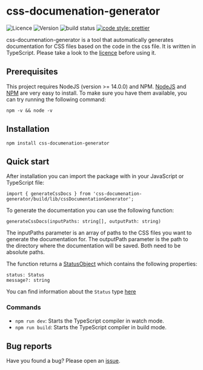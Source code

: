 # css-documenation-generator

![Licence](https://img.shields.io/github/license/thekeineahnung/css-documenation-generator?style=flat-square&label=Licence) ![Version](https://img.shields.io/github/package-json/v/thekeineahnung/css-documenation-generator/main?style=flat-square&label=Version) ![build status](https://img.shields.io/github/workflow/status/thekeineahnung/css-documenation-generator/Test%20build?label=Build&style=flat-square) [![code style: prettier](https://img.shields.io/badge/code_style-prettier-ff69b4.svg?style=flat-square)](https://github.com/prettier/prettier)

css-documenation-generator is a tool that automatically generates documentation for CSS files based on the code in the css file. It is written in TypeScript. Please take a look to the [licence](https://github.com/TheKeineAhnung/resi-script-manager/blob/main/LICENCE.md) before using it.

## Prerequisites

This project requires NodeJS (version >= 14.0.0) and NPM. [NodeJS](https://nodejs.org/) and [NPM](https://www.npmjs.com/) are very easy to install. To make sure you have them available, you can try running the following command:

```
npm -v && node -v
```

## Installation

```
npm install css-documenation-generator
```

## Quick start

After installation you can import the package with in your JavaScript or TypeScript file:

```
import { generateCssDocs } from 'css-documenation-generator/build/lib/cssDocumentationGenerator';
```

To generate the documentation you can use the following function:

```
generateCssDocs(inputPaths: string[], outputPath: string)
```

The inputPaths parameter is an array of paths to the CSS files you want to generate the documentation for. The outputPath parameter is the path to the directory where the documentation will be saved. Both need to be absolute paths.

The function returns a [StatusObject](https://github.com/TheKeineAhnung/css-documenation-generator/blob/main/lib/types/StatusObject.ts) which contains the following properties:

```
status: Status
message?: string
```

You can find information about the `Status` type [here](https://github.com/TheKeineAhnung/css-documenation-generator/blob/main/lib/types/Status.ts)

### Commands

- `npm run dev`: Starts the TypeScript compiler in watch mode.
- `npm run build`: Starts the TypeScript compiler in build mode.

## Bug reports

Have you found a bug? Please open an [issue](https://github.com/TheKeineAhnung/css-documenation-generator/issues/new).

[cc-by-nc-sa]: http://creativecommons.org/licenses/by-nc-sa/4.0/
[cc-by-nc-sa-image]: https://licensebuttons.net/l/by-nc-sa/4.0/88x31.png
[cc-by-nc-sa-shield]: https://img.shields.io/badge/License-CC%20BY--NC--SA--4.0-yellow.svg?style=flat-square
